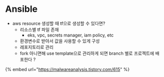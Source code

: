 # Ansible



* aws resource 생성할 때 tf으로 생성할 수 있다면?
  * 리소스별 tf 파일 존재
    * eks, vpc, secrets manager, iam policy, etc
  * 환경변수로 받아서 값을 사용할 수 있게 구성
  * 레포지토리로 관리
  * fork 아니면해 use template으로  관리하게 되면  branch 별로 프로젝트에 배포한다 ?

{% embed url="https://malwareanalysis.tistory.com/615" %}
